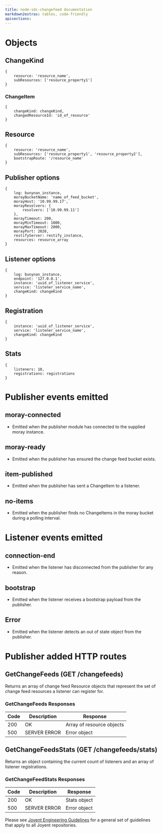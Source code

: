 ```yaml
---
title: node-sdc-changefeed documentation
markdown2extras: tables, code-friendly
apisections:
---
```

<!--
    This Source Code Form is subject to the terms of the Mozilla Public
    License, v. 2.0. If a copy of the MPL was not distributed with this
    file, You can obtain one at http://mozilla.org/MPL/2.0/.
-->

<!--
    Copyright (c) 2015, Joyent, Inc.
-->

# Objects

## ChangeKind

```
{
    resource: 'resource_name',
    subResources: ['resource_property1']
}
```

### ChangeItem

```
{
    changeKind: changeKind,
    changedResourceId: 'id_of_resource'
}
```

## Resource

```
{
    resource: 'resource_name',
    subResources: ['resource_property1', 'resource_property2'],
    bootstrapRoute: '/resource_name'
}
```

## Publisher options

```
{
    log: bunynan_instance,
    morayBucketName: 'name_of_feed_bucket',
    morayHost: '10.99.99.17',
    morayResolvers: {
        resolvers: ['10.99.99.11']
    },
    morayTimeout: 200,
    morayMinTimeout: 1000,
    morayMaxTimeout: 2000,
    morayPort: 2020,
    restifyServer: restify_instance,
    resources: resource_array
}
```

## Listener options

```
{
    log: bunynan_instance,
    endpoint: '127.0.0.1',
    instance: 'uuid_of_listener_service',
    service: 'listener_service_name',
    changeKind: changeKind
}
```

## Registration

```
{
    instance: 'uuid_of_listener_service',
    service: 'listener_service_name',
    changeKind: changeKind
}
```

## Stats

```
{
    listeners: 10,
    registrations: registrations
}
```

# Publisher events emitted

## moray-connected

 * Emitted when the publisher module has connected to the supplied moray
   instance.

## moray-ready

 * Emitted when the publisher has ensured the change feed bucket exists.

## item-published

 * Emitted when the publisher has sent a ChangeItem to a listener.

## no-items

 * Emitted when the publisher finds no ChangeItems in the moray bucket during a
   polling interval.

# Listener events emitted

## connection-end

 * Emitted when the listener has disconnected from the publisher for any reason.

## bootstrap

 * Emitted when the listener receives a bootstrap payload from the publisher.

## Error

 * Emitted when the listener detects an out of state object from the publisher.

# Publisher added HTTP routes

## GetChangeFeeds (GET /changefeeds)

Returns an array of change feed Resource objects that represent the set of
change feed resources a listener can register for.

### GetChangeFeeds Responses

| Code | Description                     | Response                      |
| ---- | ------------------------------- | ----------------------------- |
| 200  | OK                              | Array of resource objects     |
| 500  | SERVER ERROR                    | Error object                  |

## GetChangeFeedsStats (GET /changefeeds/stats)

Returns an object containing the current count of listeners and an array of
listener registrations.

### GetChangeFeedStats Responses

| Code | Description                     | Response                      |
| ---- | ------------------------------- | ----------------------------- |
| 200  | OK                              | Stats object                  |
| 500  | SERVER ERROR                    | Error object                  |





Please see [Joyent Engineering Guidelines](https://github.com/joyent/eng/blob/master/docs/index.md)
for a general set of guidelines that apply to all Joyent repositories.
